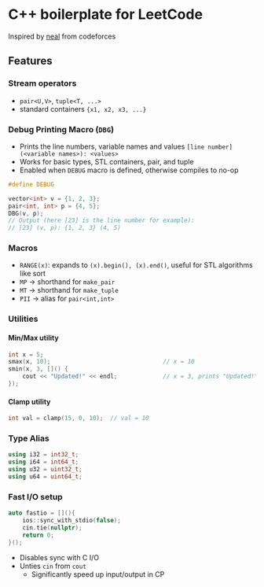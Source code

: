 # C++ boilerplate for LeetCode

Inspired by [neal](https://codeforces.com/profile/neal) from codeforces

## Features

### Stream operators
- `pair<U,V>`, `tuple<T, ...>`
- standard containers `{x1, x2, x3, ...}`

### Debug Printing Macro (`DBG`)
- Prints the line numbers, variable names and values `[line number] (<variable names>): <values>`
- Works for basic types, STL containers, pair, and tuple
- Enabled when `DEBUG` macro is defined, otherwise compiles to no-op

```cpp
#define DEBUG

vector<int> v = {1, 2, 3};
pair<int, int> p = {4, 5};
DBG(v, p);  
// Output (here [23] is the line number for example):
// [23] (v, p): {1, 2, 3} (4, 5)
```

### Macros
- `RANGE(x)`: expands to `(x).begin(), (x).end()`, useful for STL algorithms like sort
- `MP` → shorthand for `make_pair`
- `MT` → shorthand for `make_tuple`
- `PII` → alias for `pair<int,int>`

### Utilities

#### Min/Max utility
```cpp
int x = 5;
smax(x, 10);                                // x = 10
smin(x, 3, []() { 
    cout << "Updated!" << endl;             // x = 3, prints "Updated!"
});
```

#### Clamp utility
```cpp
int val = clamp(15, 0, 10);  // val = 10
```

### Type Alias
```cpp
using i32 = int32_t;
using i64 = int64_t;
using u32 = uint32_t;
using u64 = uint64_t;
```

### Fast I/O setup
```cpp
auto fastio = [](){ 
    ios::sync_with_stdio(false); 
    cin.tie(nullptr); 
    return 0; 
}();
```
- Disables sync with C I/O
- Unties `cin` from `cout`
  - Significantly speed up input/output in CP
